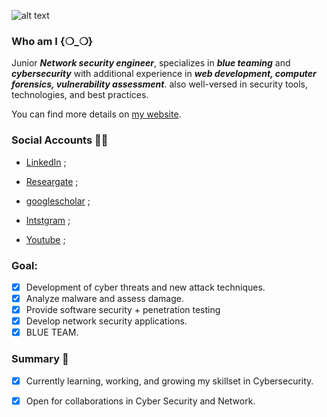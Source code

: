 ![alt text](https://i.ibb.co/12MkVJT/gitHub1.png)


### Who am I {❍_❍}


Junior ***Network security engineer***, specializes in ***blue teaming*** and ***cybersecurity*** with additional experience in ***web development, computer forensics, vulnerability assessment***. also well-versed in security tools, technologies, and best practices.

You can find more details on [my website](https://muathnasr.net/).

### Social Accounts 🙌🏼

- [LinkedIn](https://www.linkedin.com/in/muath-nasr-bb0795131) ;
- [Researgate](https://www.researchgate.net/profile/Muath-Nasr) ;
- [googlescholar](https://scholar.google.com/citations?user=onPc018AAAAJ&hl) ;

- [Intstgram](https://www.instagram.com/angellito10/) ;

- [Youtube](https://www.youtube.com/channel/UCG6JMJinTxjifVd0bX6esDQ) ;


### Goal:

+ [x] Development of cyber threats and new attack techniques.
+ [x] Analyze malware and assess damage.
+ [x] Provide software security + penetration testing 
+ [x] Develop network security applications.
+ [x] BLUE TEAM.

### Summary 📢

+ [x] Currently learning, working, and growing my skillset in Cybersecurity. 
+ [x] Open for collaborations in Cyber Security and Network.




